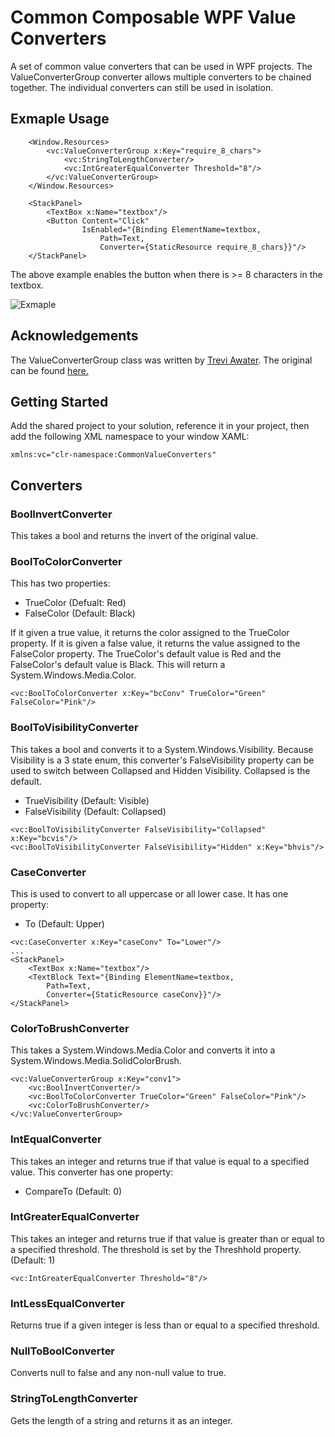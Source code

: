 # Common Composable WPF Value Converters

A set of common value converters that can be used in WPF projects. The ValueConverterGroup converter allows multiple converters to be chained together. The individual converters can still be used in isolation.

## Exmaple Usage

```
    <Window.Resources>
        <vc:ValueConverterGroup x:Key="require_8_chars">
            <vc:StringToLengthConverter/>
            <vc:IntGreaterEqualConverter Threshold="8"/>
        </vc:ValueConverterGroup>
    </Window.Resources>
    
    <StackPanel>
        <TextBox x:Name="textbox"/>
        <Button Content="Click" 
                IsEnabled="{Binding ElementName=textbox, 
                    Path=Text, 
                    Converter={StaticResource require_8_chars}}"/>
    </StackPanel>
```

The above example enables the button when there is >= 8 characters in the textbox.

![Exmaple](https://i.imgur.com/uGRpsZZ.gif)

## Acknowledgements

The ValueConverterGroup class was written by [Trevi Awater](https://github.com/awatertrevi/). The original can be found [here.](https://gist.github.com/awatertrevi/68924981bdea1800f5af162e4eb2b1f5#file-valueconvertergroup-cs)

## Getting Started
Add the shared project to your solution, reference it in your project, then add the following XML namespace to your window XAML:
```
xmlns:vc="clr-namespace:CommonValueConverters"
```

## Converters
### BoolInvertConverter
This takes a bool and returns the invert of the original value.

### BoolToColorConverter
This has two properties:
* TrueColor (Defualt: Red)
* FalseColor (Default: Black)

If it given a true value, it returns the color assigned to the TrueColor property. If it is given a false value, it returns the value assigned to the FalseColor property. The TrueColor's default value is Red and the FalseColor's default value is Black. This will return a System.Windows.Media.Color.
```
<vc:BoolToColorConverter x:Key="bcConv" TrueColor="Green" FalseColor="Pink"/>
```

### BoolToVisibilityConverter
This takes a bool and converts it to a System.Windows.Visibility. Because Visibility is a 3 state enum, this converter's FalseVisibility property can be used to switch between Collapsed and Hidden Visibility. Collapsed is the default.
* TrueVisibility (Default: Visible)
* FalseVisibility (Default: Collapsed)

```
<vc:BoolToVisibilityConverter FalseVisibility="Collapsed" x:Key="bcvis"/>
<vc:BoolToVisibilityConverter FalseVisibility="Hidden" x:Key="bhvis"/>
```

### CaseConverter
This is used to convert to all uppercase or all lower case. It has one property:
* To (Default: Upper)
```
<vc:CaseConverter x:Key="caseConv" To="Lower"/>
...
<StackPanel>
    <TextBox x:Name="textbox"/>
    <TextBlock Text="{Binding ElementName=textbox, 
        Path=Text, 
        Converter={StaticResource caseConv}}"/>
</StackPanel>
```

### ColorToBrushConverter
This takes a System.Windows.Media.Color and converts it into a System.Windows.Media.SolidColorBrush.
```
<vc:ValueConverterGroup x:Key="conv1">
    <vc:BoolInvertConverter/>
    <vc:BoolToColorConverter TrueColor="Green" FalseColor="Pink"/>
    <vc:ColorToBrushConverter/>
</vc:ValueConverterGroup>
```

### IntEqualConverter
This takes an integer and returns true if that value is equal to a specified value. This converter has one property:
* CompareTo (Default: 0)

### IntGreaterEqualConverter
This takes an integer and returns true if that value is greater than or equal to a specified threshold. The threshold is set by the Threshhold property. (Default: 1)
```
<vc:IntGreaterEqualConverter Threshold="8"/>
```

### IntLessEqualConverter
Returns true if a given integer is less than or equal to a specified threshold.

### NullToBoolConverter
Converts null to false and any non-null value to true.

### StringToLengthConverter
Gets the length of a string and returns it as an integer.